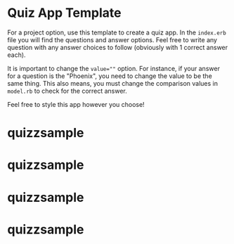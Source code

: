 # Quiz App Template
For a project option, use this template to create a quiz app. In the `index.erb` file you will find the questions and answer options. Feel free to write any question with any answer choices to follow (obviously with 1 correct answer each).

It is important to change the `value=""` option. For instance, if your answer for a question is the "Phoenix", you need to change the value to be the same thing. This also means, you must change the comparison values in `model.rb` to check for the correct answer.

Feel free to style this app however you choose!
# quizzsample
# quizzsample
# quizzsample
# quizzsample
